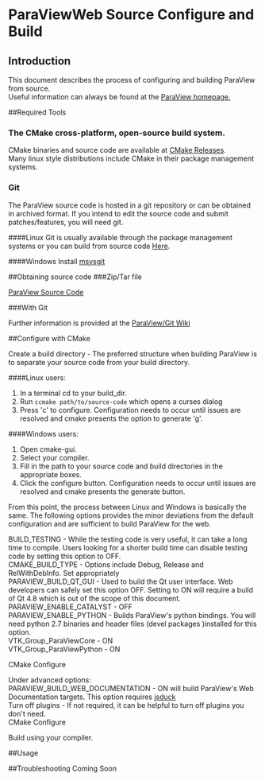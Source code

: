 # ParaViewWeb Source Configure and Build


## Introduction

This document describes the process of configuring and building ParaView from source.  
Useful information can always be found at the <a href="http://www.paraview.org/" target="_blank">ParaView homepage.</a>


##Required Tools
### The CMake cross-platform, open-source build system.

CMake binaries and source code are available at <a href="http://www.cmake.org/cmake/resources/software.html" target="_blank">CMake Releases</a>.  
Many linux style distributions include CMake in their package management systems.


### Git

The ParaView source code is hosted in a git repository or can be obtained in archived format. If you intend to edit the source code and submit patches/features, you will need git.

####Linux
Git is usually available through the package management systems or you can build from source code <a href="http://git-scm.com/downloads" target="_blank">Here</a>.

####Windows
Install <a href="http://msysgit.github.io/" target="_blank">msysgit</a>

##Obtaining source code
###Zip/Tar file

<a href="http://www.paraview.org/paraview/resources/software.php" target="_blank">ParaView Source Code</a>

###With Git

Further information is provided at the <a href="http://www.paraview.org/Wiki/ParaView/Git" target="_blank">ParaView/Git Wiki</a>


##Configure with CMake

Create a build directory - The preferred structure when building ParaView is to separate your source code from your build directory.

####Linux users:

1. In a terminal cd to your build_dir.
2. Run `ccmake path/to/source-code` which opens a curses dialog
3. Press 'c' to configure. Configuration needs to occur until issues are resolved and cmake presents the option to generate 'g'.

####Windows users:
1. Open cmake-gui.
2. Select your compiler.
3. Fill in the path to your source code and build directories in the appropriate boxes.
4. Click the configure button. Configuration needs to occur until issues are resolved and cmake presents the generate button.

From this point, the process between Linux and Windows is basically the same. The following options provides the minor deviations from the default configuration and are sufficient to build ParaView for the web.  

BUILD_TESTING - While the testing code is very useful, it can take a long time to compile. Users looking for a shorter build time can disable testing code by setting this option to OFF.  
CMAKE_BUILD_TYPE - Options include Debug, Release and RelWithDebInfo. Set appropriately  
PARAVIEW_BUILD_QT_GUI - Used to build the Qt user interface. Web developers can safely set this option OFF. Setting to ON will require a build of Qt 4.8 which is out of the scope of this document.  
PARAVIEW_ENABLE_CATALYST - OFF  
PARAVIEW_ENABLE_PYTHON - Builds ParaView's python bindings. You will need python 2.7 binaries and header files (devel packages )installed for this option.  
VTK_Group_ParaViewCore - ON  
VTK_Group_ParaViewPython - ON  

CMake Configure  

Under advanced options:  
PARAVIEW_BUILD_WEB_DOCUMENTATION - ON will build ParaView's Web Documentation targets. This option requires <a href="https://github.com/senchalabs/jsduck" traget="_blank">jsduck</a>  
Turn off plugins - If not required, it can be helpful to turn off plugins you don't need.  
CMake Configure  

Build using your compiler.

##Usage


##Troubleshooting
Coming Soon

